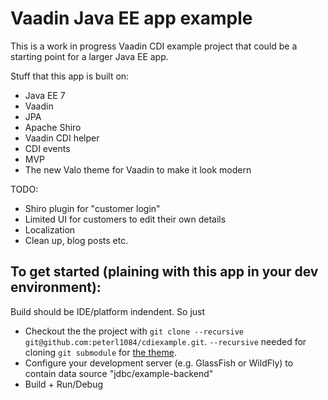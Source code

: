 # Vaadin Java EE app example

This is a work in progress Vaadin CDI example project that could be a starting point for a larger Java EE app.

Stuff that this app is built on:

 * Java EE 7
 * Vaadin
 * JPA
 * Apache Shiro
 * Vaadin CDI helper
 * CDI events
 * MVP
 * The new Valo theme for Vaadin to make it look modern
 
TODO:

 * Shiro plugin for "customer login"
 * Limited UI for customers to edit their own details
 * Localization
 * Clean up, blog posts etc.

## To get started (plaining with this app in your dev environment):

Build should be IDE/platform indendent. So just

 * Checkout the the project with `git clone --recursive git@github.com:peterl1084/cdiexample.git`. `--recursive` needed for cloning `git submodule` for [the theme](https://github.com/mstahv/dawn).
 * Configure your development server (e.g. GlassFish or WildFly) to contain data source "jdbc/example-backend"
 * Build + Run/Debug


